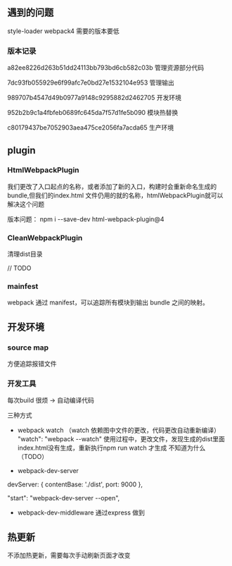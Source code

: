 ## 遇到的问题
style-loader webpack4 需要的版本要低


### 版本记录
a82ee8226d263b51dd24113bb793bd6cb582c03b  管理资源部分代码


7dc93fb055929e6f99afc7e0bd27e1532104e953
管理输出

989707b4547d49b0977a9148c9295882d2462705
开发环境

952b2b9c1a4fbfeb0689fc645da7f57d1fe5b090
模块热替换

c80179437be7052903aea475ce2056fa7acda65
生产环境


## plugin

### HtmlWebpackPlugin

我们更改了入口起点的名称，或者添加了新的入口，构建时会重新命名生成的bundle,但我们的index.html 文件仍用的就的名称，htmlWebpackPlugin就可以解决这个问题

版本问题：
  npm i --save-dev html-webpack-plugin@4

### CleanWebpackPlugin 

清理dist目录


// TODO
### mainfest 

webpack 通过 manifest，可以追踪所有模块到输出 bundle 之间的映射。


## 开发环境
### source map
方便追踪报错文件
### 开发工具
每次build 很烦 -> 自动编译代码

三种方式
* webpack watch （watch 依赖图中文件的更改，代码更改自动重新编译）
 "watch": "webpack --watch"
 使用过程中，更改文件，发现生成的dist里面index.html没有生成，重新执行npm run watch 才生成 不知道为什么（TODO）

* webpack-dev-server

 devServer: {
    contentBase: './dist',
     port: 9000
  },

"start": "webpack-dev-server --open",

* webpack-dev-middleware
通过express 做到

## 热更新
不添加热更新，需要每次手动刷新页面才改变






